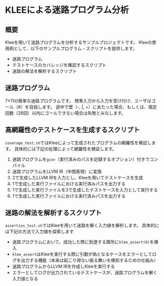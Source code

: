 # KLEEによる迷路プログラム分析

## 概要
Kleeを用いて迷路プログラムを分析するサンプルプロジェクトです。
Kleeの使用例として、以下のサンプルプログラム・スクリプトを提供します。
- 迷路プログラム
- テストケースのカバレッジを確認するスクリプト
- 迷路の解法を解析するスクリプト


## 迷路プログラム
7×11の簡単な迷路プログラムです。
標準入力から入力を受け付け、ユーザはゴール（#）を目指します。
途中で壁（-, |, +）にあたった場合、もしくは、規定回数（28回）以内にゴールできない場合は失敗とみなします。


## 高網羅性のテストケースを生成するスクリプト
`coverage_test.sh`ではKleeによって生成されたプログラムの網羅性を検証します。
具体的には下記の処理によって網羅性を検証します。
1. 迷路プログラムを`gcov`（実行済みのパスを記録するオプション）付きでコンパイル
2. 迷路プログラムをLLVM IR（中間表現）に変換
3. 2で生成したLLVM IRを入力とし、Kleeを用いてテストケースを生成
4. 1で生成した実行ファイルにおける実行済みパスを出力する
5. 1で生成した実行ファイルを3で生成したテストケースを入力として実行する
6. 1で生成した実行ファイルにおける実行済みパスを出力する


## 迷路の解法を解析するスクリプト
`assertion_test.sh`ではKleeを用いて迷路を解く入力値を解析します。
具体的には下記の方法で入力値を探索します
- 迷路プログラムにおいて、成功した際に到達する箇所に`klee_assert(0)`を挿入
- `klee_assert`はKleeを実行する際に引数が偽となるケースをエラーとしてログを出力する機能（本来は起こり得ない振る舞いを検知するための仕組み）
- 迷路プログラムからLLVM IRを作成しKleeを実行する
- エラーとしてログが出力されているテストケースが、迷路プログラムを解く入力値となる






